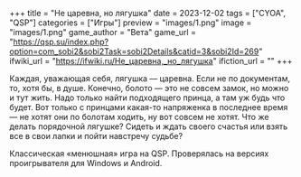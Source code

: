 +++
title = "Не царевна, но лягушка"
date = 2023-12-02
tags = ["CYOA", "QSP"]
categories = ["Игры"]
preview = "images/1.png"
image = "images/1.png"
game_author = "Вета"
game_url = "https://qsp.su/index.php?option=com_sobi2&sobi2Task=sobi2Details&catid=3&sobi2Id=269"
ifwiki_url = "https://ifwiki.ru/Не_царевна,_но_лягушка"
ifiction_url = ""
+++

Каждая, уважающая себя, лягушка — царевна. Если не по документам, то, хотя бы, в душе. Конечно, болото — это не совсем замок, но можно и тут жить. Надо только найти подходящего принца, а там уж будь что будет. Вот только с принцами какая-то напряженка в последнее время — не хотят они по болотам ходить, ну вот совсем не хотят. Что же делать порядочной лягушке? Сидеть и ждать своего счастья или взять все в свои лапки и пойти навстречу судьбе?

Классическая «менюшная» игра на QSP. Проверялась на версиях проигрывателя для Windows и Android.